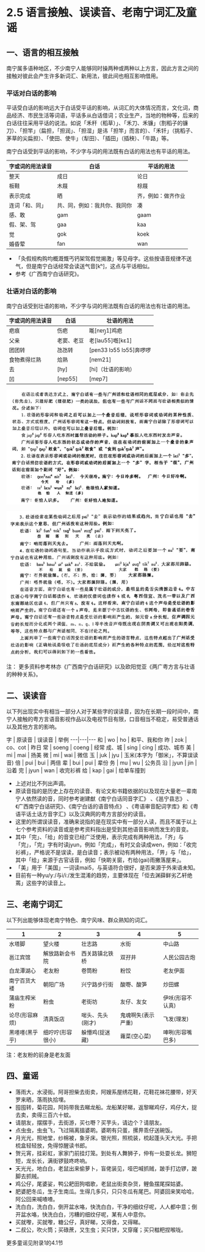 # 2.5 语言接触、误读音、老南宁词汇及童谣

## 一、语言的相互接触

南宁属多语种地区，不少南宁人能够同时操两种或两种以上方言，因此方言之间的接触对彼此会产生许多新词汇、新用法，彼此间也相互影响借用。

### 平话对白话的影响

平话受白话的影响远大于白话受平话的影响，从词汇的大体情况而言，文化词，商品经济、市民生活等词语，平话多从白话借词；农业生产，当地的物种等，后来的白话往往采用平话的说法。如说「禾秆（稻草）」、「禾刀、禾镰」（割稻子的镰刀）、「担竿」（扁担，「担润」、「担湿」是讳「担竿」而言的）、「禾钎」（挑稻子、茅草的尖扁担）、「使田、使牛」（犁田）、「插田」（插秧）、「牛路」等。

南宁白话受到平话的影响，不少字与词的用法既有白话的用法也有平话的用法。

字或词的用法读音 |	白话 |	平话的用法
---|---|---
整天 |	成日 |	论日
板鞋 |	木屐 |	棕屐
表示完成 |	晒 |	齐，例如：做齐作业
连词「和、同」 |	共、同，例如：我共你、我同你 |	凑
感、敢 |	gam |	gaam
假、架、驾 |	gaa |	kaa
觉 |	gok |	koek
婚昏荤 |	fan |	wan

* 「灸假规构购均概溉慨丐钙架驾假觉揭激」等见母字。这些按语音规律不送气，但是南宁白话经常会读送气音\[kʰ\]，这点与平话相似。
* 参考《广西南宁白话研究》。

### 壮语对白话的影响

南宁白话受到壮语的影响，不少字与词的用法既有白话的用法也有壮语的用法。

字或词的用法读音 |	白话 |	壮语的用法
---|---|---
疤痕 |	伤疤 |	𠹌[nɐŋ̩1]鸡疤
父亲 |	老窦、老豆 |	老[lau55]嘅[kɛ1]
团团转 |	氹氹转 |	[pɐn33 lɔ55 lɔ55]奔啰啰
食物煮得烂熟 |	烚熟 |	[nɐm21]
去 |	[hy] |	[hi]（壮语的影响）
凹 |	[nɐp55] |	[mɐp7]

![](/img/section2.5/import.png)

![](/img/section2.5/import2.png)

注： 更多资料参考林亦《广西南宁白话研究》以及欧阳觉亚《两广粤方言与壮语的种种关系》。

## 二、误读音

以下列出现实中有相当一部分人对于某些字的误读音，因为在长期一段时间中，南宁人接触的粤方言语音影视作品以及电视节目有限，口音相当不稳定，易受普通话以及其他方言的影响。

字 |	原读音 |	误读音 |	举例
---|---|---
和 |	wo |	ho |	和平、我和你
昨 |	zok |	co、cot |	昨日
常 |	soeng |	coeng |	经常
成、城 |	sing |	cing |	成功、城市
美 |	mi |	mai |	扬美
微 |	mi |	wai |	微信
玉 |	juk |	jyu |	玉米(本字为「御米」，不算误读音)
倍 |	pui |	bui |	两倍
辈 |	bui |	pui |	辈份
务 |	mu |	wu |	公务员
沿 |	jyun |	jin |	沿着
完 |	jyun |	wan |	收完衫裤
给 |	kap |	gai |	给单车撞到

* 上述对比不列出声调。
* 原读音指的是历史上存在的读音、有论文和书籍依据的以及现在大量老一辈南宁人依然读的音，同时参考谢建猷《南宁白话同音字汇》 、《邕宁县志》 、《广西南宁白话研究》、《南宁白话的语音特点》 、《粤语审音配词字库》和《粤语平话土话方音字汇》以及汉典网的粤方言部分的读音。
* 这里的所谓误读音，准确来说指的是在现实中有一部分人读，而且不属于以上七个参考资料的读音或是参考资料指出是受到其他语音影响而发生的音变。
* 其中「完」、「给」的音变已经广泛使用，表示完成有两种用法，「齐」与「完」，「完」字有时读jyun，例如「完成」，有时又会读成wen，例如：「收完衫裤」，严格说不是误读，是白读音；表示被动有两种用法，「畀」与「给」，其中「给」来源于古官话音，例如「快啲关窗，冇给\(gai\)雨撇落屋来」。
* 「美」用于「美国」一词读mai5，与英语符合很好，是否来源于外来语未知。
* 目前有一种yu/yː/与i/iː/发生混淆的趋势，主要体现在「佢去渊薛鲜劣乙轩绝蔫」这些字的读音上。

## 三、老南宁词汇

以下列出能够体现老南宁特色、南宁风味、群众熟知的词汇。

1|2|3|4|5
---|---|---|---|---
水塔脚 |	望火楼 |	壮志路 |	水街 |	中山路
邕江宾馆 |	解放路新会书院 |	西关路镇北铁桥 |	双孖井 |	人民公园古炮
白龙潭湖心 |	老友粉 |	卷筒粉 |	粉饺 |	老友伊面
南宁百货大褛 |	朝阳广场 |	兴宁路步行街 |	酸嘢、酸笋 |	炒田螺
蒲庙生榨米粉 |	粉虫 |	老街坊 |	友仔、友女 |	伊㕭(形容不认真)
论尽(形容麻烦) |	清真饭店 |	啱头、先头(刚才) |	鬼魂啊失(表示严重) |	飞发(理发)
黑嚜嚜(黑乎乎) |	细咛咛(形容很小) |	躲懵鸡(捉迷藏) |	蕹菜(空心菜) |	唓咧(形容嘴巴多)

注：老友粉的前身是老友面

## 四、童谣

* 落雨大，水浸街。阿哥担柴去街卖，阿嫂系屋绣花鞋，花鞋花袜花腰带，好天罗来晒，落雨执拾埋。
* 囤囤转，菊花园，阿妈带我去睇龙船。龙船某好睇，返黎睇鸡仔，鸡仔大，捉去卖，卖得三百六十蚊。
* 请朋友，摆摆手，去街游，买乜嘢？买芋头，请边个？请朋友。
* 点虫虫，虫虫飞，飞过隔离搵婆啲。婆啲有只蛋，摞畀乖仔送碗饭。
* 月光光，照地堂，纱棉被，象牙床。银光照，照梳装，梳起蓬头天大光。手把梳盒轻轻放，免得惊醒读书郎。
* 贺元宵，挂彩虹，家家门前挂灯笼。到处有人舞狮子，仲有一处耍长龙。狮短短，龙长长，满街锣鼓咚咚响。
* 天光光，地白白，老鼠出来偷萝卜，盲佬装见，哑巴喊抓贼，跛手打边锣，跛脚去抓贼。
* 鸡公仔，尾婆娑，鸭公耙田狗唱歌，老鼠出街卖杂货，鲤鱼摆尾探姑婆。
* 肥婆肥冬瓜，生子生南瓜。生得几多只，只只冬瓜有尾巴。阿婆回来笑哈哈，阿公回来喊喳喳。
* 洗白白，洗白白，倒开盆水咯，快洗白白，干净的细纹仔呢，人人都中意；倒开盆水咯，快洗白白，污糟的细纹仔呢，某有人中意你。
* 买就嚟，买就嚟，糖公仔，真好睇，又得食，又得睇。
* 二叔公，吹火筒；买碌蔗，又生虫；买只饼，又穿窿；买只糍粑捏喉咙。

更多童谣见附录1的4.1节



